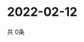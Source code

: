 # 2022-02-12
  共 0条

  <!-- BEGIN -->
  <!-- 最后更新时间Sat Feb 12 2022 16:04:52 GMT+0000 (Coordinated Universal Time) -->
  
  <!-- END -->
  
  